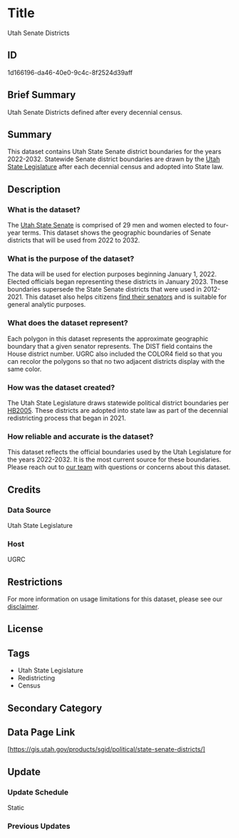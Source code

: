 # Title

Utah Senate Districts

## ID

1d166196-da46-40e0-9c4c-8f2524d39aff

## Brief Summary

Utah Senate Districts defined after every decennial census.

## Summary

This dataset contains Utah State Senate district boundaries for the years 2022-2032. Statewide Senate district boundaries are drawn by the [Utah State Legislature](https://le.utah.gov/) after each decennial census and adopted into State law.

## Description

### What is the dataset?

The [Utah State Senate](https://senate.utah.gov/) is comprised of 29 men and women elected to four-year terms. This dataset shows the geographic boundaries of Senate districts that will be used from 2022 to 2032.

### What is the purpose of the dataset?

The data will be used for election purposes beginning January 1, 2022. Elected officials began representing these districts in January 2023. These boundaries supersede the State Senate districts that were used in 2012-2021. This dataset also helps citizens [find their senators](https://le.utah.gov/GIS/findDistrict.jsp) and is suitable for general analytic purposes.

### What does the dataset represent?

Each polygon in this dataset represents the approximate geographic boundary that a given senator represents. The DIST field contains the House district number. UGRC also included the COLOR4 field so that you can recolor the polygons so that no two adjacent districts display with the same color.

### How was the dataset created?

The Utah State Legislature draws statewide political district boundaries per [HB2005](https://le.utah.gov/~2021S2/bills/hbillint/HB2005.pdf). These districts are adopted into state law as part of the decennial redistricting process that began in 2021.

### How reliable and accurate is the dataset?

This dataset reflects the official boundaries used by the Utah Legislature for the years 2022-2032. It is the most current source for these boundaries. Please reach out to [our team](https://gis.utah.gov/contact/) with questions or concerns about this dataset.

## Credits

### Data Source

Utah State Legislature

### Host

UGRC

## Restrictions

For more information on usage limitations for this dataset, please see our [disclaimer](https://gis.utah.gov/documentation/policy/license/#disclaimer).

## License

## Tags

- Utah State Legislature
- Redistricting
- Census

## Secondary Category

## Data Page Link

[https://gis.utah.gov/products/sgid/political/state-senate-districts/]

## Update

### Update Schedule

Static

### Previous Updates
